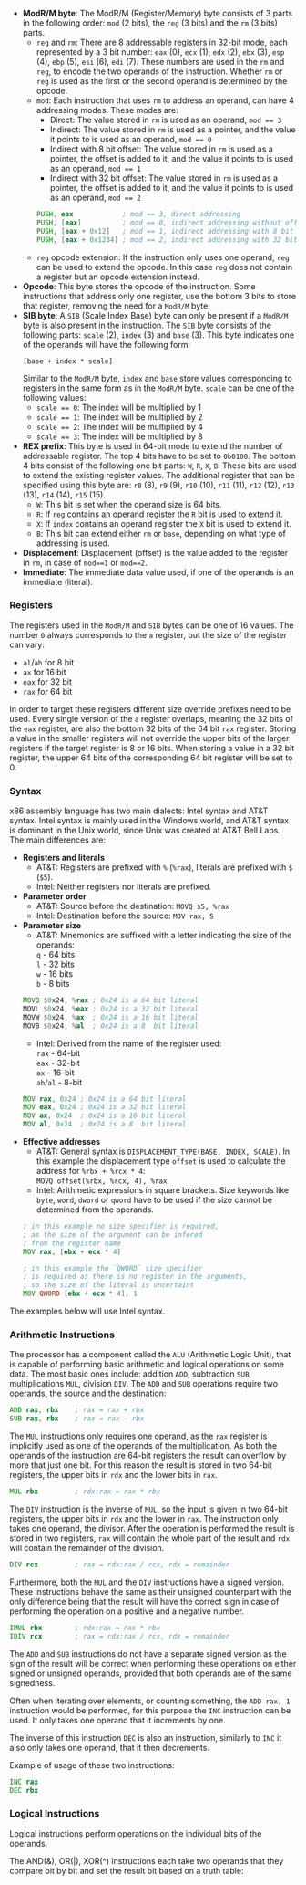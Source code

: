 - **ModR/M byte**: The ModR/M (Register/Memory) byte consists of 3 parts in the following order: `mod` (2 bits), the `reg` (3 bits) and the `rm` (3 bits) parts. 
  - `reg` and `rm`: There are 8 addressable registers in 32-bit mode, each represented by a 3 bit number: `eax` (0), `ecx` (1), `edx` (2), `ebx` (3), `esp` (4), `ebp` (5), `esi` (6), `edi` (7). These numbers are used in the `rm` and `reg`, to encode the two operands of the instruction. Whether `rm` or `reg` is used as the first or the second operand is determined by the opcode.
  - `mod`: Each instruction that uses `rm` to address an operand, can have 4 addressing modes. These modes are:
    - Direct: The value stored in `rm` is used as an operand, `mod == 3`
    - Indirect: The value stored in `rm` is used as a pointer, and the value it points to is used as an operand, `mod == 0`
    - Indirect with 8 bit offset: The value stored in `rm` is used as a pointer, the offset is added to it, and the value it points to is used as an operand, `mod == 1`
    - Indirect with 32 bit offset: The value stored in `rm` is used as a pointer, the offset is added to it, and the value it points to is used as an operand, `mod == 2`
    ```asm
    PUSH, eax            ; mod == 3, direct addressing
    PUSH, [eax]          ; mod == 0, indirect addressing without offset
    PUSH, [eax + 0x12]   ; mod == 1, indirect addressing with 8 bit offset
    PUSH, [eax + 0x1234] ; mod == 2, indirect addressing with 32 bit offset
    ```
  - `reg` opcode extension: If the instruction only uses one operand, `reg` can be used to extend the opcode. In this case `reg` does not contain a register but an opcode extension instead.
- **Opcode**: This byte stores the opcode of the instruction. Some instructions that address only one register, use the bottom 3 bits to store that register, removing the need for a `ModR/M` byte.
- **SIB byte**: A `SIB` (Scale Index Base) byte can only be present if a `ModR/M` byte is also present in the instruction. The `SIB` byte consists of the following parts: `scale` (2), `index` (3) and `base` (3). This byte indicates one of the operands will have the following form:
  ```
  [base + index * scale]
  ```
  Similar to the `ModR/M` byte, `index` and `base` store values corresponding to registers in the same form as in the `ModR/M` byte. `scale` can be one of the following values:
  - `scale == 0`: The index will be multiplied by 1
  - `scale == 1`: The index will be multiplied by 2
  - `scale == 2`: The index will be multiplied by 4
  - `scale == 3`: The index will be multiplied by 8
- **REX prefix**: This byte is used in 64-bit mode to extend the number of addressable register. The top 4 bits have to be set to `0b0100`. The bottom 4 bits consist of the following one bit parts: `W`, `R`, `X`, `B`. These bits are used to extend the existing register values. The additional register that can be specified using this byte are: `r8` (8), `r9` (9), `r10` (10), `r11` (11), `r12` (12), `r13` (13), `r14` (14), `r15` (15).
  - `W`: This bit is set when the operand size is 64 bits.
  - `R`: If `reg` contains an operand register the `R` bit is used to extend it.
  - `X`: If `index` contains an operand register the `X` bit is used to extend it.
  - `B`: This bit can extend either `rm` or `base`, depending on what type of addressing is used.
- **Displacement**: Displacement (offset) is the value added to the register in `rm`, in case of `mod==1` or `mod==2`.
- **Immediate**: The immediate data value used, if one of the operands is an immediate (literal).

### Registers
The registers used in the `ModR/M` and `SIB` bytes can be one of 16 values. The number `0` always corresponds to the `a` register, but the size of the register can vary:
- `al`/`ah` for 8 bit
- `ax` for 16 bit
- `eax` for 32 bit
- `rax` for 64 bit

<!-- NOTE: prefix for 16 bit operands: 0x66 if operand, 0x67 if address -->
In order to target these registers different size override prefixes need to be used. Every single version of the `a` register overlaps, meaning the 32 bits of the `eax` register, are also the bottom 32 bits of the 64 bit `rax` register. Storing a value in the smaller registers will not override the upper bits of the larger registers if the target register is 8 or 16 bits. When storing a value in a 32 bit register, the upper 64 bits of the corresponding 64 bit register will be set to 0.

### Syntax
x86 assembly language has two main dialects: Intel syntax and AT&T syntax. Intel syntax is mainly used in the Windows world, and AT&T syntax is dominant in the Unix world, since Unix was created at AT&T Bell Labs. The main differences are:

- **Registers and literals**
  - AT&T: Registers are prefixed with `%` (`%rax`), literals are prefixed with `$` (`$5`).
  - Intel: Neither registers nor literals are prefixed.
- **Parameter order**
  - AT&T: Source before the destination: `MOVQ $5, %rax`
  - Intel: Destination before the source: `MOV rax, 5`
- **Parameter size**
  - AT&T: Mnemonics are suffixed with a letter indicating the size of the operands: \
  `q` - 64 bits \
  `l` - 32 bits \
  `w` - 16 bits \
  `b` - 8 bits
  ```asm
  MOVQ $0x24, %rax ; 0x24 is a 64 bit literal
  MOVL $0x24, %eax ; 0x24 is a 32 bit literal
  MOVW $0x24, %ax  ; 0x24 is a 16 bit literal
  MOVB $0x24, %al  ; 0x24 is a 8  bit literal
  ```
  - Intel: Derived from the name of the register used: \
  `rax` - 64-bit \
  `eax` - 32-bit \
  `ax` - 16-bit \
  `ah`/`al` - 8-bit
  ```asm
  MOV rax, 0x24 ; 0x24 is a 64 bit literal
  MOV eax, 0x24 ; 0x24 is a 32 bit literal
  MOV ax, 0x24  ; 0x24 is a 16 bit literal
  MOV al, 0x24  ; 0x24 is a 8  bit literal
  ```
- **Effective addresses**
  - AT&T: General syntax is `DISPLACEMENT_TYPE(BASE, INDEX, SCALE)`. In this example the displacement type `offset` is used to calculate the address for `%rbx + %rcx * 4`: \
  `MOVQ offset(%rbx, %rcx, 4), %rax`
  - Intel: Arithmetic expressions in square brackets. Size keywords like `byte`, `word`, `dword` or `qword` have to be used if the size cannot be determined from the operands.
  ```asm
  ; in this example no size specifier is required,
  ; as the size of the argument can be infered
  ; from the register name
  MOV rax, [ebx + ecx * 4]

  ; in this example the `QWORD` size specifier
  ; is required as there is no register in the arguments,
  ; so the size of the literal is uncertaint
  MOV QWORD [ebx + ecx * 4], 1
  ```

The examples below will use Intel syntax.

### Arithmetic Instructions
The processor has a component called the `ALU` (Arithmetic Logic Unit), that is capable of performing basic arithmetic and logical operations on some data. The most basic ones include: addition `ADD`, subtraction `SUB`, multiplications `MUL`, division `DIV`. The `ADD` and `SUB` operations require two operands, the source and the destination:
```asm
ADD rax, rbx    ; rax = rax + rbx
SUB rax, rbx    ; rax = rax - rbx
```
The `MUL` instructions only requires one operand, as the `rax` register is implicitly used as one of the operands of the multiplication. As both the operands of the instruction are 64-bit registers the result can overflow by more that just one bit. For this reason the result is stored in two 64-bit registers, the upper bits in `rdx` and the lower bits in `rax`.
```asm
MUL rbx         ; rdx:rax = rax * rbx
```
The `DIV` instruction is the inverse of `MUL`, so the input is given in two 64-bit registers, the upper bits in `rdx` and the lower in `rax`. The instruction only takes one operand, the divisor. After the operation is performed the result is stored in two registers, `rax` will contain the whole part of the result and `rdx` will contain the remainder of the division.
```asm
DIV rcx         ; rax = rdx:rax / rcx, rdx = remainder
```
Furthermore, both the `MUL` and the `DIV` instructions have a signed version. These instructions behave the same as their unsigned counterpart with the only difference being that the result will have the correct sign in case of performing the operation on a positive and a negative number.
```asm
IMUL rbx        ; rdx:rax = rax * rbx
IDIV rcx        ; rax = rdx:rax / rcx, rdx = remainder
```
The `ADD` and `SUB` instructions do not have a separate signed version as the sign of the result will be correct when performing these operations on either signed or unsigned operands, provided that both operands are of the same signedness.

Often when iterating over elements, or counting something, the `ADD rax, 1` instruction would be performed, for this purpose the `INC` instruction can be used. It only takes one operand that it increments by one.

The inverse of this instruction `DEC` is also an instruction, similarly to `INC` it also only takes one operand, that it then decrements.

Example of usage of these two instructions:
```asm
INC rax
DEC rbx
```

### Logical Instructions
Logical instructions perform operations on the individual bits of the operands.

The AND(&), OR(|), XOR(^) instructions each take two operands that they compare bit by bit and set the result bit based on a truth table:
